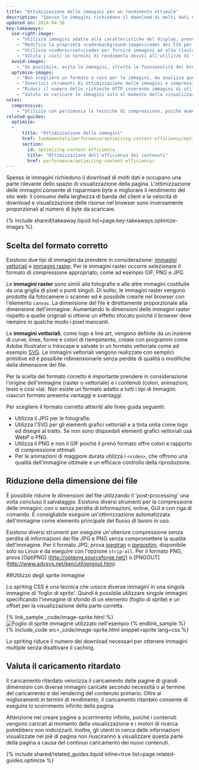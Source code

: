 ```yaml
---
title: "Ottimizzazione delle immagini per un rendimento ottimale"
description: "Spesso le immagini richiedono il download di molti dati e occupano una parte rilevante dello spazio di visualizzazione della pagina."
updated_on: 2014-04-30
key-takeaways:
  use-right-image:
    - "Utilizza immagini adatte alle caratteristiche del display, prendendo in considerazione dimensioni dello schermo, risoluzione del dispositivo e disposizione della pagina."
    - "Modifica la proprietà <code>background-image</code> dei CSS per i display ad alta risoluzione utilizzando le media query con <code>min-resolution</code> e <code>-webkit-min-device-pixel-ratio</code>."
    - "Utilizza <code>scrset</code> per fornire immagini ad alta risoluzione oltre all'immagine 1x nel markup."
    - "Valuta i costi in termini di rendimento dovuti all'utilizzo di tecniche di sostituzione delle immagini via JavaScript o di immagini compresse ad alta risoluzione per i dispositivi a risoluzioni inferiori."
  avoid-images:
    - "Se possibile, evita le immagini, sfrutta le funzionalità del browser, utilizza caratteri unicode al posto delle immagini e sostituisci icone complesse con i caratteri per icone."
  optimize-images:
    - "Non scegliere un formato a caso per le immagini, ma analizza quelli disponibili e utilizza il più adatto alle tue esigenze."
    - "Inserisci strumenti di ottimizzazione delle immagini e compressione al flusso di lavoro per la riduzione delle dimensioni dei file."
    - "Riduci il numero delle richieste HTTP inserendo immagini di utilizzo comune negli sprite immagine."
    - "Valuta se caricare le immagini solo al momento della visualizzazione, in modo da ottimizzare tempi di caricamento e peso iniziale della pagina."
notes:
  compressive:
    - "Utilizza con parsimonia le tecniche di compressione, poiché aumentano i costi in termini di decodifica e memoria. Il ridimensionamento delle immagini di grandi dimensioni per gli schermi di dimensioni ridotte è un'attività costosa che riduce le prestazioni dei dispositivi di fascia bassa con limiti di memoria e di capacità di calcolo."
related-guides:
  optimize:
  -
      title: "Ottimizzazione delle immagini"
      href: fundamentals/performance/optimizing-content-efficiency/optimize-encoding-and-transfer.html#image-optimization
      section:
        id: optimizing-content-efficiency
        title: "Ottimizzazione dell'efficienza dei contenuti"
        href: performance/optimizing-content-efficiency/
---
```


<p class="intro">
  Spesso le immagini richiedono il download di molti dati e occupano una parte rilevante dello spazio di visualizzazione della pagina. L'ottimizzazione delle immagini consente di risparmiare byte e migliorare il rendimento del sito web: il consumo della larghezza di banda del client e la velocità di download e visualizzazione delle risorse nel browser sono inversamente proporzionali al numero di byte da scaricare.
</p>



{% include shared/takeaway.liquid list=page.key-takeaways.optimize-images %}

## Scelta del formato corretto

Esistono due tipi di immagini da prendere in considerazione: [immagini vettoriali](http://it.wikipedia.org/wiki/Grafica_vettoriale) e [immagini raster](http://it.wikipedia.org/wiki/Grafica_raster). Per le immagini raster occorre selezionare il formato di compressione appropriato, come ad esempio GIF, PNG e JPG.

Le **immagini raster** sono simili alle fotografie e alle altre immagini costituite da una griglia di pixel o punti singoli. Di solito, le immagini raster vengono prodotte da fotocamere o scanner ed è possibile crearle nel browser con l'elemento `canvas`. La dimensione del file è direttamente proporzionale alla dimensione dell'immagine. Aumentando le dimensioni delle immagini raster rispetto a quelle originali si ottiene un effetto sfocato poiché il browser deve riempire in qualche modo i pixel mancanti.

Le **immagini vettoriali**, come logo e line art, vengono definite da un insieme di curve, linee, forme e colori di riempimento, create con programmi come Adobe Illustrator o Inkscape e salvate in un formato vettoriale come ad esempio [SVG](http://css-tricks.com/using-svg/). Le immagini vettoriali vengono realizzate con semplici primitive ed è possibile ridimensionarle senza perdite di qualità o modifiche della dimensione del file.

Per la scelta del formato corretto è importante prendere in considerazione l'origine dell'immagine (raster o vettoriale) e i contenuti (colori, animazioni, testo e così via). Non esiste un formato adatto a tutti i tipi di immagini: ciascun formato presenta vantaggi e svantaggi.

Per scegliere il formato corretto attieniti alle linee guida seguenti: 

* Utilizza il JPG per le fotografie.
* Utilizza l'SVG per gli elementi grafici vettoriali e a tinta unita come logo ed disegni al tratto.
  Se non sono disponibili elementi grafici vettoriali usa WebP o PNG.
* Utilizza il PNG e non il GIF poiché il primo formato offre colori e rapporto di compressione ottimali.
* Per le animazioni di maggiore durata utilizza i `<video>`, che offrono una qualità dell'immagine ottimale e un efficace controllo della riproduzione.

## Riduzione della dimensione dei file

È possibile ridurre le dimensioni del file utilizzando il 'post-processing' una volta concluso il salvataggio. Esistono diversi strumenti per la compressione delle immagini: con o senza perdita di informazioni, online, GUI e con riga di comando. È consigliabile eseguire un'ottimizzazione automatizzata dell'immagine come elemento principale del flusso di lavoro in uso.

Esistono diversi strumenti per eseguire un'ulteriore compressione senza perdita di informazioni dei file JPG e PNG senza compromettere la qualità dell'immagine. Per il formato JPG, prova [jpegtran](http://jpegclub.org/) o [jpegoptim](http://freshmeat.net/projects/jpegoptim/), disponibile solo su Linux e da eseguire con l'opzione `strip-all`. Per il formato PNG, prova [OptiPNG] (http://optipng.sourceforge.net/) o [PNGOUT] (http://www.advsys.net/ken/util/pngout.htm).

##Utilizzo degli sprite immagine

Lo spriting CSS è una tecnica che unisce diverse immagini in una singola immagine di 'foglio di sprite'. Quindi è possibile utilizzare singole immagini specificando l'immagine di sfondo di un elemento (foglio di sprite) e un offset per la visualizzazione della parte corretta.

{% link_sample _code/image-sprite.html %}
<img src="img/sprite-sheet.png" class="center" alt=" Foglio di sprite immagine utilizzato nell'esempio">
{% endlink_sample %}
{% include_code src=_code/image-sprite.html snippet=sprite lang=css %}

Lo spriting riduce il numero dei download necessari per ottenere immagini multiple senza disattivare il caching.

## Valuta il caricamento ritardato

Il caricamento ritardato velocizza il caricamento delle pagine di grandi dimensioni con diverse immagini caricate secondo necessità o al termine del caricamento e del rendering del contenuto primario. Oltre ai miglioramenti in termini di rendimento, il caricamento ritardato consente di eseguire lo scorrimento infinito della pagina.

Attenzione nel creare pagine a scorrimento infinito, poiché i contenuti vengono caricati al momento della visualizzazione e i motori di ricerca potrebbero non indicizzarli. Inoltre, gli utenti in cerca delle informazioni visualizzate nei piè di pagina non riusciranno a visualizzare questa parte della pagina a causa del continuo caricamento dei nuovi contenuti.

{% include shared/related_guides.liquid inline=true list=page.related-guides.optimize %}




